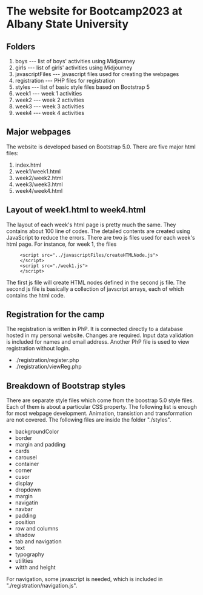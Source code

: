 # The website for Bootcamp2023 at Albany State University

## Folders
1. boys              --- list of boys' activities using Midjourney
2. girls             --- list of girls' activities using Midjourney
3. javascriptFiles   --- javascript files used for creating the webpages
4. registration      --- PHP files for registration
5. styles            --- list of basic style files based on Bootstrap 5
6. week1             --- week 1 activities
7. week2             --- week 2 activities
8. week3             --- week 3 activities
9. week4             --- week 4 activities

## Major webpages
The website is developed based on Bootstrap 5.0. There are five major html files:
1. index.html 
2. week1/week1.html
3. week2/week2.html
4. week3/week3.html
5. week4/week4.html

## Layout of week1.html to week4.html
The layout of each week's html page is pretty much the same. They contains about 100 line of codes. The detailed contents are created using JavaScript to reduce the errors. There are two js files used for each week's html page. For instance, for week 1, the files
  ```
       <script src="../javascriptFiles/createHTMLNode.js">
       </script>
       <script src="./week1.js">
       </script> 
  ```

 The first js file will create HTML nodes defined in the second js file. The second js file is basically a collection of javscript arrays, each of which contains the html code.   

## Registration for the camp

The registration is written in PhP. It is connected directly to a database hosted in my personal website. Changes are required. Input data validation is included for names and email address. Another PhP file is used to view registration without login.

- ./registration/register.php
- ./registration/viewReg.php

## Breakdown of Bootstrap styles

There are separate style files which come from the boostrap 5.0 style files. Each of them is about a particular CSS property. The following list is enough for most webpage development. Animation, transistion and transformation are not covered. The following files are inside the folder "./styles".

- backgroundColor
- border
- margin and padding
- cards
- carousel
- container
- corner
- cusor
- display
- dropdown
- margin
- navigatin
- navbar
- padding
- position
- row and columns
- shadow
- tab and navigation
- text
- typography
- utilities
- witth and height

For navigation, some javascript is needed, which is included in "./registration/navigation.js".




